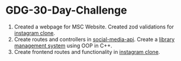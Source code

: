 # GDG-30-Day-Challenge

1. Created a webpage for MSC Website. Created zod validations for [instagram clone](https://github.com/tejasnasa/instagram-pern-clone).
2. Create routes and controllers in [social-media-api](https://github.com/tejasnasa/social-media-api). Create a [library management system](https://github.com/tejasnasa/library-management-oop) using OOP in C++.
3. Create frontend routes and functionality in [instagram clone](https://github.com/tejasnasa/instagram-pern-clone).
